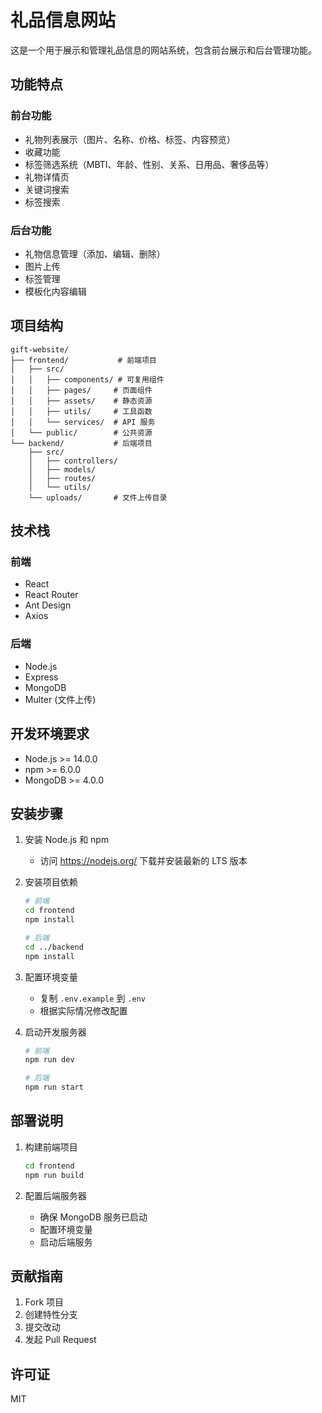 # 礼品信息网站

这是一个用于展示和管理礼品信息的网站系统，包含前台展示和后台管理功能。

## 功能特点

### 前台功能
- 礼物列表展示（图片、名称、价格、标签、内容预览）
- 收藏功能
- 标签筛选系统（MBTI、年龄、性别、关系、日用品、奢侈品等）
- 礼物详情页
- 关键词搜索
- 标签搜索

### 后台功能
- 礼物信息管理（添加、编辑、删除）
- 图片上传
- 标签管理
- 模板化内容编辑

## 项目结构

```
gift-website/
├── frontend/           # 前端项目
│   ├── src/
│   │   ├── components/ # 可复用组件
│   │   ├── pages/     # 页面组件
│   │   ├── assets/    # 静态资源
│   │   ├── utils/     # 工具函数
│   │   └── services/  # API 服务
│   └── public/        # 公共资源
└── backend/           # 后端项目
    ├── src/
    │   ├── controllers/
    │   ├── models/
    │   ├── routes/
    │   └── utils/
    └── uploads/       # 文件上传目录
```

## 技术栈

### 前端
- React
- React Router
- Ant Design
- Axios

### 后端
- Node.js
- Express
- MongoDB
- Multer (文件上传)

## 开发环境要求

- Node.js >= 14.0.0
- npm >= 6.0.0
- MongoDB >= 4.0.0

## 安装步骤

1. 安装 Node.js 和 npm
   - 访问 https://nodejs.org/ 下载并安装最新的 LTS 版本

2. 安装项目依赖
   ```bash
   # 前端
   cd frontend
   npm install

   # 后端
   cd ../backend
   npm install
   ```

3. 配置环境变量
   - 复制 `.env.example` 到 `.env`
   - 根据实际情况修改配置

4. 启动开发服务器
   ```bash
   # 前端
   npm run dev

   # 后端
   npm run start
   ```

## 部署说明

1. 构建前端项目
   ```bash
   cd frontend
   npm run build
   ```

2. 配置后端服务器
   - 确保 MongoDB 服务已启动
   - 配置环境变量
   - 启动后端服务

## 贡献指南

1. Fork 项目
2. 创建特性分支
3. 提交改动
4. 发起 Pull Request

## 许可证

MIT 